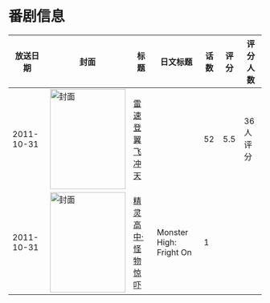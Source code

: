 # 番剧信息

|放送日期|封面|标题|日文标题|话数|评分|评分人数|
|---|---|---|---|---|---|---|
|2011-10-31|<img src="//lain.bgm.tv/pic/cover/c/9a/7f/115759_9noOA.jpg" alt="封面" style="width:150px;height:200px;object-fit:cover;">|[雷速登翼飞冲天](https://bangumi.tv/subject/115759)||52|5.5|36人评分|
|2011-10-31|<img src="//lain.bgm.tv/pic/cover/c/3c/c7/523357_96g23.jpg" alt="封面" style="width:150px;height:200px;object-fit:cover;">|[精灵高中·怪物惊吓](https://bangumi.tv/subject/523357)|Monster High: Fright On|1|||
